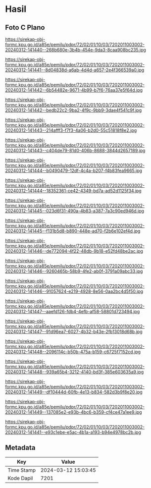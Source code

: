 # Hasil

## Foto C Plano

https://sirekap-obj-formc.kpu.go.id/a85e/pemilu/pdpr/72/02/01/10/03/7202011003002-20240312-141440--268b680e-3b4b-454e-9da3-8caa908bc235.jpg

https://sirekap-obj-formc.kpu.go.id/a85e/pemilu/pdpr/72/02/01/10/03/7202011003002-20240312-141441--8d04838d-a6ab-4d4d-a657-2e4f366539a0.jpg

https://sirekap-obj-formc.kpu.go.id/a85e/pemilu/pdpr/72/02/01/10/03/7202011003002-20240312-141442--6b54482e-9671-4b99-b7f6-76aa37e5f64d.jpg

https://sirekap-obj-formc.kpu.go.id/a85e/pemilu/pdpr/72/02/01/10/03/7202011003002-20240312-141442--bedb22c2-9ba2-4f9c-9bb9-3dae4f541c9f.jpg

https://sirekap-obj-formc.kpu.go.id/a85e/pemilu/pdpr/72/02/01/10/03/7202011003002-20240312-141443--214afff3-f7f3-4a06-b2d0-55c51818f8e2.jpg

https://sirekap-obj-formc.kpu.go.id/a85e/pemilu/pdpr/72/02/01/10/03/7202011003002-20240312-141443--c404de79-81d0-406b-8688-3844d2657189.jpg

https://sirekap-obj-formc.kpu.go.id/a85e/pemilu/pdpr/72/02/01/10/03/7202011003002-20240312-141444--b0490479-12df-4c4a-b207-f4b83fea9665.jpg

https://sirekap-obj-formc.kpu.go.id/a85e/pemilu/pdpr/72/02/01/10/03/7202011003002-20240312-141444--18352361-ce42-4349-bd7a-ad52d1125f34.jpg

https://sirekap-obj-formc.kpu.go.id/a85e/pemilu/pdpr/72/02/01/10/03/7202011003002-20240312-141445--023d6f31-490a-4b83-a387-7a3c90ed946d.jpg

https://sirekap-obj-formc.kpu.go.id/a85e/pemilu/pdpr/72/02/01/10/03/7202011003002-20240312-141445--f131b5d8-b890-448e-ad70-f2b6e102ef4d.jpg

https://sirekap-obj-formc.kpu.go.id/a85e/pemilu/pdpr/72/02/01/10/03/7202011003002-20240312-141446--de772094-4f22-48db-9b18-e52fd48be2ac.jpg

https://sirekap-obj-formc.kpu.go.id/a85e/pemilu/pdpr/72/02/01/10/03/7202011003002-20240312-141446--9260465b-58b9-4fe2-ab0f-3791a09abc33.jpg

https://sirekap-obj-formc.kpu.go.id/a85e/pemilu/pdpr/72/02/01/10/03/7202011003002-20240312-141446--91057624-e219-4928-8e56-0aa2bc4d5f50.jpg

https://sirekap-obj-formc.kpu.go.id/a85e/pemilu/pdpr/72/02/01/10/03/7202011003002-20240312-141447--aaefd126-fdb4-4efb-af58-58801d723494.jpg

https://sirekap-obj-formc.kpu.go.id/a85e/pemilu/pdpr/72/02/01/10/03/7202011003002-20240312-141447--91d96ea7-6027-4b32-b43e-2fb13018d68b.jpg

https://sirekap-obj-formc.kpu.go.id/a85e/pemilu/pdpr/72/02/01/10/03/7202011003002-20240312-141448--2096114c-b50b-475a-b159-c6725f7152cd.jpg

https://sirekap-obj-formc.kpu.go.id/a85e/pemilu/pdpr/72/02/01/10/03/7202011003002-20240312-141448--939a65b4-3212-4140-bd3f-385e603635a9.jpg

https://sirekap-obj-formc.kpu.go.id/a85e/pemilu/pdpr/72/02/01/10/03/7202011003002-20240312-141449--df10444d-60fb-4e13-b834-582d3b9f8e20.jpg

https://sirekap-obj-formc.kpu.go.id/a85e/pemilu/pdpr/72/02/01/10/03/7202011003002-20240312-141449--137085e2-e93b-4bc6-b359-cf4ce47a1ee9.jpg

https://sirekap-obj-formc.kpu.go.id/a85e/pemilu/pdpr/72/02/01/10/03/7202011003002-20240312-141441--e93c1ebe-e5ac-4b1a-a193-b94e4978bc2b.jpg


## Metadata

| Key        | Value               |
| ---------- | ------------------- |
| Time Stamp | 2024-03-12 15:03:45 |
| Kode Dapil | 7201                |



